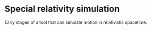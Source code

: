 # Special relativity simulation

Early stages of a tool that can simulate motion in relativistic spacetime.
